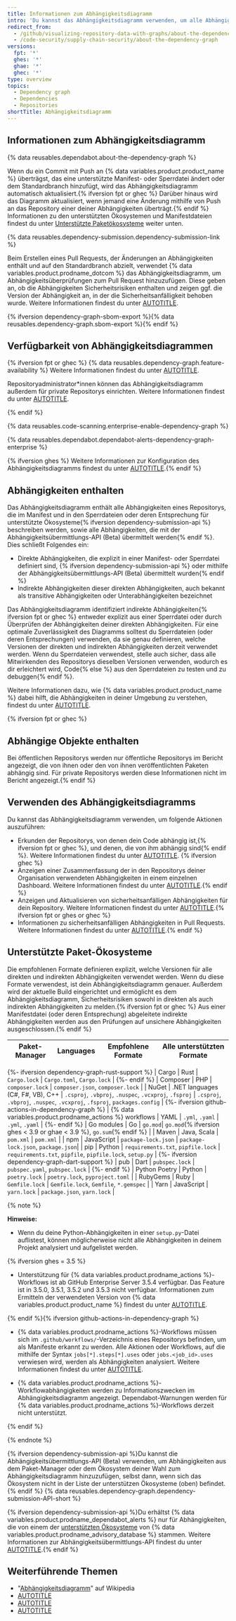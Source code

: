 ```yaml
---
title: Informationen zum Abhängigkeitsdiagramm
intro: 'Du kannst das Abhängigkeitsdiagramm verwenden, um alle Abhängigkeiten deines Projekts zu identifizieren. Das Abhängigkeitsdiagramm unterstützt eine Reihe beliebter Paketökosysteme.'
redirect_from:
  - /github/visualizing-repository-data-with-graphs/about-the-dependency-graph
  - /code-security/supply-chain-security/about-the-dependency-graph
versions:
  fpt: '*'
  ghes: '*'
  ghae: '*'
  ghec: '*'
type: overview
topics:
  - Dependency graph
  - Dependencies
  - Repositories
shortTitle: Abhängigkeitsdiagramm
---
```

<!--Marketing-LINK: From /features/security and /features/security/software-supply-chain pages "How GitHub's dependency graph is generated".-->

## Informationen zum Abhängigkeitsdiagramm

{% data reusables.dependabot.about-the-dependency-graph %}

Wenn du ein Commit mit Push an {% data variables.product.product_name %} überträgst, das eine unterstützte Manifest- oder Sperrdatei ändert oder dem Standardbranch hinzufügt, wird das Abhängigkeitsdiagramm automatisch aktualisiert.{% ifversion fpt or ghec %} Darüber hinaus wird das Diagramm aktualisiert, wenn jemand eine Änderung mithilfe von Push an das Repository einer deiner Abhängigkeiten überträgt.{% endif %} Informationen zu den unterstützten Ökosystemen und Manifestdateien findest du unter [Unterstützte Paketökosysteme](#supported-package-ecosystems) weiter unten.

{% data reusables.dependency-submission.dependency-submission-link %}

Beim Erstellen eines Pull Requests, der Änderungen an Abhängigkeiten enthält und auf den Standardbranch abzielt, verwendet {% data variables.product.prodname_dotcom %} das Abhängigkeitsdiagramm, um Abhängigkeitsüberprüfungen zum Pull Request hinzuzufügen. Diese geben an, ob die Abhängigkeiten Sicherheitsrisiken enthalten und zeigen ggf. die Version der Abhängigkeit an, in der die Sicherheitsanfälligkeit behoben wurde. Weitere Informationen findest du unter [AUTOTITLE](/code-security/supply-chain-security/understanding-your-software-supply-chain/about-dependency-review).

{% ifversion dependency-graph-sbom-export %}{% data reusables.dependency-graph.sbom-export %}{% endif %}

## Verfügbarkeit von Abhängigkeitsdiagrammen

{% ifversion fpt or ghec %} {% data reusables.dependency-graph.feature-availability %} Weitere Informationen findest du unter [AUTOTITLE](/repositories/managing-your-repositorys-settings-and-features/enabling-features-for-your-repository/managing-security-and-analysis-settings-for-your-repository).

Repositoryadministrator*innen können das Abhängigkeitsdiagramm außerdem für private Repositorys einrichten. Weitere Informationen findest du unter [AUTOTITLE](/code-security/supply-chain-security/understanding-your-software-supply-chain/configuring-the-dependency-graph).

{% endif %}

{% data reusables.code-scanning.enterprise-enable-dependency-graph %}

{% data reusables.dependabot.dependabot-alerts-dependency-graph-enterprise %}

{% ifversion ghes %} Weitere Informationen zur Konfiguration des Abhängigkeitsdiagramms findest du unter [AUTOTITLE](/code-security/supply-chain-security/understanding-your-software-supply-chain/configuring-the-dependency-graph).{% endif %}

## Abhängigkeiten enthalten

Das Abhängigkeitsdiagramm enthält alle Abhängigkeiten eines Repositorys, die im Manifest und in den Sperrdateien oder deren Entsprechung für unterstützte Ökosysteme{% ifversion dependency-submission-api %} beschreiben werden, sowie alle Abhängigkeiten, die mit der Abhängigkeitsübermittlungs-API (Beta) übermittelt werden{% endif %}. Dies schließt Folgendes ein:

- Direkte Abhängigkeiten, die explizit in einer Manifest- oder Sperrdatei definiert sind, {% ifversion dependency-submission-api %} oder mithilfe der Abhängigkeitsübermittlungs-API (Beta) übermittelt wurden{% endif %}
- Indirekte Abhängigkeiten dieser direkten Abhängigkeiten, auch bekannt als transitive Abhängigkeiten oder Unterabhängigkeiten bezeichnet

Das Abhängigkeitsdiagramm identifiziert indirekte Abhängigkeiten{% ifversion fpt or ghec %} entweder explizit aus einer Sperrdatei oder durch Überprüfen der Abhängigkeiten deiner direkten Abhängigkeiten. Für eine optimale Zuverlässigkeit des Diagramms solltest du Sperrdateien (oder deren Entsprechungen) verwenden, da sie genau definieren, welche Versionen der direkten und indirekten Abhängigkeiten derzeit verwendet werden. Wenn du Sperrdateien verwendest, stelle auch sicher, dass alle Mitwirkenden des Repositorys dieselben Versionen verwenden, wodurch es dir erleichtert wird, Code{% else %} aus den Sperrdateien zu testen und zu debuggen{% endif %}.

Weitere Informationen dazu, wie {% data variables.product.product_name %} dabei hilft, die Abhängigkeiten in deiner Umgebung zu verstehen, findest du unter [AUTOTITLE](/code-security/supply-chain-security/understanding-your-software-supply-chain/about-supply-chain-security).

{% ifversion fpt or ghec %}

## Abhängige Objekte enthalten

Bei öffentlichen Repositorys werden nur öffentliche Repositorys im Bericht angezeigt, die von ihnen oder den von ihnen veröffentlichten Paketen abhängig sind. Für private Repositorys werden diese Informationen nicht im Bericht angezeigt.{% endif %}

## Verwenden des Abhängigkeitsdiagramms

Du kannst das Abhängigkeitsdiagramm verwenden, um folgende Aktionen auszuführen:

- Erkunden der Repositorys, von denen dein Code abhängig ist,{% ifversion fpt or ghec %}, und denen, die von ihm abhängig sind{% endif %}. Weitere Informationen findest du unter [AUTOTITLE](/code-security/supply-chain-security/understanding-your-software-supply-chain/exploring-the-dependencies-of-a-repository). {% ifversion ghec %}
- Anzeigen einer Zusammenfassung der in den Repositorys deiner Organisation verwendeten Abhängigkeiten in einem einzelnen Dashboard. Weitere Informationen findest du unter [AUTOTITLE](/organizations/collaborating-with-groups-in-organizations/viewing-insights-for-your-organization#viewing-organization-dependency-insights).{% endif %}
- Anzeigen und Aktualisieren von sicherheitsanfälligen Abhängigkeiten für dein Repository. Weitere Informationen findest du unter [AUTOTITLE](/code-security/dependabot/dependabot-alerts/about-dependabot-alerts).{% ifversion fpt or ghes or ghec %}
- Informationen zu sicherheitsanfälligen Abhängigkeiten in Pull Requests. Weitere Informationen findest du unter [AUTOTITLE](/pull-requests/collaborating-with-pull-requests/reviewing-changes-in-pull-requests/reviewing-dependency-changes-in-a-pull-request).{% endif %}

## Unterstützte Paket-Ökosysteme

Die empfohlenen Formate definieren explizit, welche Versionen für alle direkten und indirekten Abhängigkeiten verwendet werden. Wenn du diese Formate verwendest, ist dein Abhängigkeitsdiagramm genauer. Außerdem wird der aktuelle Build eingerichtet und ermöglicht es dem Abhängigkeitsdiagramm, Sicherheitsrisiken sowohl in direkten als auch indirekten Abhängigkeiten zu melden.{% ifversion fpt or ghec %} Aus einer Manifestdatei (oder deren Entsprechung) abgeleitete indirekte Abhängigkeiten werden aus den Prüfungen auf unsichere Abhängigkeiten ausgeschlossen.{% endif %}

| Paket-Manager | Languages | Empfohlene Formate | Alle unterstützten Formate |
| --- | --- | --- | ---|
{%- ifversion dependency-graph-rust-support %}
| Cargo | Rust | `Cargo.lock` | `Cargo.toml`, `Cargo.lock` | 
{%- endif %} 
| Composer             | PHP           | `composer.lock` | `composer.json`, `composer.lock` | | NuGet | .NET languages (C#, F#, VB), C++  |   `.csproj`, `.vbproj`, `.nuspec`, `.vcxproj`, `.fsproj` |  `.csproj`, `.vbproj`, `.nuspec`, `.vcxproj`, `.fsproj`, `packages.config` | {%- ifversion github-actions-in-dependency-graph %} | {% data variables.product.prodname_actions %} workflows | YAML | `.yml`, `.yaml` | `.yml`, `.yaml` | {%- endif %} | Go modules | Go | `go.mod`| `go.mod`{% ifversion ghes < 3.9 or ghae < 3.9 %}, `go.sum`{% endif %} | | Maven | Java, Scala |  `pom.xml`  | `pom.xml`  | | npm | JavaScript |            `package-lock.json` | `package-lock.json`, `package.json`| | pip             | Python                    | `requirements.txt`, `pipfile.lock` | `requirements.txt`, `pipfile`, `pipfile.lock`, `setup.py` | {%- ifversion dependency-graph-dart-support %} | pub             | Dart                    | `pubspec.lock` | `pubspec.yaml`, `pubspec.lock` | {%- endif %} | Python Poetry | Python                    | `poetry.lock` | `poetry.lock`, `pyproject.toml` | | RubyGems             | Ruby           | `Gemfile.lock` | `Gemfile.lock`, `Gemfile`, `*.gemspec` | | Yarn | JavaScript | `yarn.lock` | `package.json`, `yarn.lock` |


{% note %}

**Hinweise:** 

* Wenn du deine Python-Abhängigkeiten in einer `setup.py`-Datei auflistest, können möglicherweise nicht alle Abhängigkeiten in deinem Projekt analysiert und aufgelistet werden.

{% ifversion ghes = 3.5 %}

* Unterstützung für {% data variables.product.prodname_actions %}-Workflows ist ab GitHub Enterprise Server 3.5.4 verfügbar. Das Feature ist in 3.5.0, 3.5.1, 3.5.2 und 3.5.3 nicht verfügbar. Informationen zum Ermitteln der verwendeten Version von {% data variables.product.product_name %} findest du unter [AUTOTITLE](/get-started/learning-about-github/about-versions-of-github-docs#github-enterprise-server).

{% endif %}{% ifversion github-actions-in-dependency-graph %}
* {% data variables.product.prodname_actions %}-Workflows müssen sich im `.github/workflows/`-Verzeichnis eines Repositorys befinden, um als Manifeste erkannt zu werden. Alle Aktionen oder Workflows, auf die mithilfe der Syntax `jobs[*].steps[*].uses` oder `jobs.<job_id>.uses` verwiesen wird, werden als Abhängigkeiten analysiert. Weitere Informationen findest du unter [AUTOTITLE](/actions/using-workflows/workflow-syntax-for-github-actions).

* {% data variables.product.prodname_actions %}-Workflowabhängigkeiten werden zu Informationszwecken im Abhängigkeitsdiagramm angezeigt. Dependabot-Warnungen werden für {% data variables.product.prodname_actions %}-Workflows derzeit nicht unterstützt.

{% endif %}

{% endnote %}

{% ifversion dependency-submission-api %}Du kannst die Abhängigkeitsübermittlungs-API (Beta) verwenden, um Abhängigkeiten aus dem Paket-Manager oder dem Ökosystem deiner Wahl zum Abhängigkeitsdiagramm hinzuzufügen, selbst dann, wenn sich das Ökosystem nicht in der Liste der unterstützen Ökosysteme (oben) befindet.{% endif %} {% data reusables.dependency-graph.dependency-submission-API-short %}

{% ifversion dependency-submission-api %}Du erhältst {% data variables.product.prodname_dependabot_alerts %} nur für Abhängigkeiten, die von einem der [unterstützten Ökosysteme](https://github.com/github/advisory-database#supported-ecosystems) von {% data variables.product.prodname_advisory_database %} stammen. Weitere Informationen zur Abhängigkeitsübermittlungs-API findest du unter [AUTOTITLE](/code-security/supply-chain-security/understanding-your-software-supply-chain/using-the-dependency-submission-api).{% endif %}
## Weiterführende Themen

- "[Abhängigkeitsdiagramm](https://en.wikipedia.org/wiki/Dependency_graph)" auf Wikipedia
- [AUTOTITLE](/code-security/supply-chain-security/understanding-your-software-supply-chain/exploring-the-dependencies-of-a-repository)
- [AUTOTITLE](/code-security/dependabot/dependabot-alerts/viewing-and-updating-dependabot-alerts)
- [AUTOTITLE](/code-security/dependabot/working-with-dependabot/troubleshooting-the-detection-of-vulnerable-dependencies)
